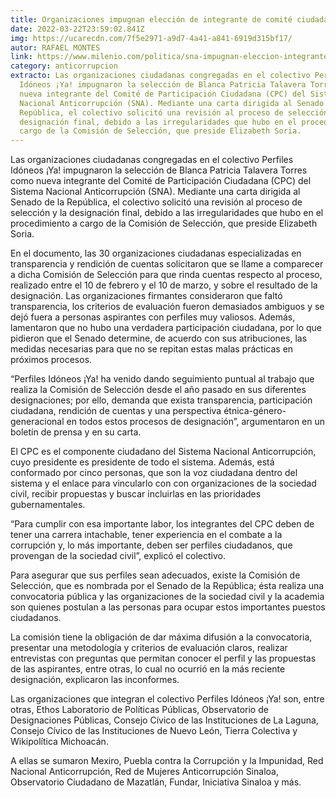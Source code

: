 ```yaml
---
title: Organizaciones impugnan elección de integrante de comité ciudadano del SNA
date: 2022-03-22T23:59:02.841Z
img: https://ucarecdn.com/7f5e2971-a9d7-4a41-a841-6919d315bf17/
autor: RAFAEL MONTES
link: https://www.milenio.com/politica/sna-impugnan-eleccion-integrante-comite-ciudadano
category: anticorrupcion
extracto: Las organizaciones ciudadanas congregadas en el colectivo Perfiles
  Idóneos ¡Ya! impugnaron la selección de Blanca Patricia Talavera Torres como
  nueva integrante del Comité de Participación Ciudadana (CPC) del Sistema
  Nacional Anticorrupción (SNA). Mediante una carta dirigida al Senado de la
  República, el colectivo solicitó una revisión al proceso de selección y la
  designación final, debido a las irregularidades que hubo en el procedimiento a
  cargo de la Comisión de Selección, que preside Elizabeth Soria.
---
```

Las organizaciones ciudadanas congregadas en el colectivo Perfiles Idóneos ¡Ya! impugnaron la selección de Blanca Patricia Talavera Torres como nueva integrante del Comité de Participación Ciudadana (CPC) del Sistema Nacional Anticorrupción (SNA). Mediante una carta dirigida al Senado de la República, el colectivo solicitó una revisión al proceso de selección y la designación final, debido a las irregularidades que hubo en el procedimiento a cargo de la Comisión de Selección, que preside Elizabeth Soria.

En el documento, las 30 organizaciones ciudadanas especializadas en transparencia y rendición de cuentas solicitaron que se llame a comparecer a dicha Comisión de Selección para que rinda cuentas respecto al proceso, realizado entre el 10 de febrero y el 10 de marzo, y sobre el resultado de la designación. Las organizaciones firmantes consideraron que faltó transparencia, los criterios de evaluación fueron demasiados ambiguos y se dejó fuera a personas aspirantes con perfiles muy valiosos. Además, lamentaron que no hubo una verdadera participación ciudadana, por lo que pidieron que el Senado determine, de acuerdo con sus atribuciones, las medidas necesarias para que no se repitan estas malas prácticas en próximos procesos.

“Perfiles Idóneos ¡Ya! ha venido dando seguimiento puntual al trabajo que realiza la Comisión de Selección desde el año pasado en sus diferentes designaciones; por ello, demanda que exista transparencia, participación ciudadana, rendición de cuentas y una perspectiva étnica-género-generacional en todos estos procesos de designación”, argumentaron en un boletín de prensa y en su carta.

El CPC es el componente ciudadano del Sistema Nacional Anticorrupción, cuyo presidente es presidente de todo el sistema. Además, está conformado por cinco personas, que son la voz ciudadana dentro del sistema y el enlace para vincularlo con con organizaciones de la sociedad civil, recibir propuestas y buscar incluirlas en las prioridades gubernamentales.

“Para cumplir con esa importante labor, los integrantes del CPC deben de tener una carrera intachable, tener experiencia en el combate a la corrupción y, lo más importante, deben ser perfiles ciudadanos, que provengan de la sociedad civil”, explicó el colectivo.

Para asegurar que sus perfiles sean adecuados, existe la Comisión de Selección, que es nombrada por el Senado de la República; ésta realiza una convocatoria pública y las organizaciones de la sociedad civil y la academia son quienes postulan a las personas para ocupar estos importantes puestos ciudadanos.

La comisión tiene la obligación de dar máxima difusión a la convocatoria, presentar una metodología y criterios de evaluación claros, realizar entrevistas con preguntas que permitan conocer el perfil y las propuestas de las aspirantes, entre otras, lo cual no ocurrió en la más reciente designación, explicaron las inconformes.

Las organizaciones que integran el colectivo Perfiles Idóneos ¡Ya! son, entre otras, Ethos Laboratorio de Políticas Públicas, Observatorio de Designaciones Públicas, Consejo Cívico de las Instituciones de La Laguna, Consejo Cívico de las Instituciones de Nuevo León, Tierra Colectiva y Wikipolítica Michoacán.

A ellas se sumaron Mexiro, Puebla contra la Corrupción y la Impunidad, Red Nacional Anticorrupción, Red de Mujeres Anticorrupción Sinaloa, Observatorio Ciudadano de Mazatlán, Fundar, Iniciativa Sinaloa y más.